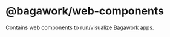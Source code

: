 # @bagawork/web-components
Contains web components to run/visualize [Bagawork](https://bagawork.com/) apps.